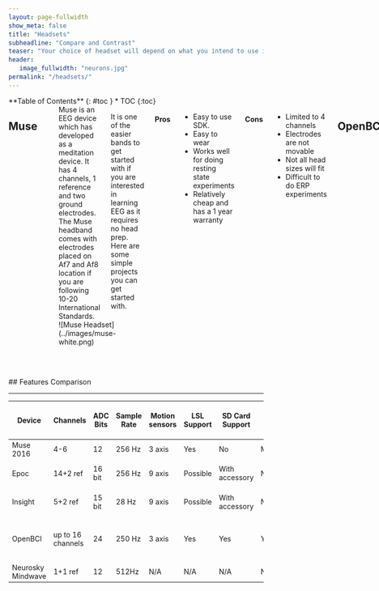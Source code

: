 ```yaml
---
layout: page-fullwidth
show_meta: false
title: "Headsets"
subheadline: "Compare and Contrast"
teaser: "Your choice of headset will depend on what you intend to use it for. The answer will depend on your budget, interest, project idea and the number of electrodes required. Before purchasing a headset, think about your programming experience and Project Idea."
header:
   image_fullwidth: "neurons.jpg"
permalink: "/headsets/"
---
```

<div class="row">
<div class="medium-4 medium-push-8 columns" markdown="1">
<div class="panel radius" markdown="1">
**Table of Contents**
{: #toc }
*  TOC
{:toc}
</div>
</div><!-- /.medium-4.columns -->


<div class="medium-8 medium-pull-4 columns" markdown="1">

## Muse
<hr>

<div class="row">
<div class="large-6 columns" markdown="1">
Muse is an EEG device which has developed as a meditation device. It has 4 channels, 1 reference and two ground electrodes. The Muse headband comes with electrodes placed on Af7 and Af8 location if you are following 10-20 International Standards.

It is one of the easier bands to get started with if you are interested in learning EEG as it requires no head prep. Here are some simple projects you can get started with.
</div>

<div class="large-6 columns" markdown="1">
![Muse Headset](../images/muse-white.png)
</div>
</div> <!-- end of row -->

#### Pros

* Easy to use SDK.
* Easy to wear
* Works well for doing resting state experiments
* Relatively cheap and has a 1 year warranty


#### Cons

* Limited to 4 channels
* Electrodes are not movable
* Not all head sizes will fit
* Difficult to do ERP experiments

## OpenBCI
<hr>

<div class="row">
<div class="large-6 columns" markdown="1">

The OpenBCI is an open source eeg and can go to a maximum of 16 channels. It was originally a 2013 Kickstarter project, but has expanded the original concept to include an opensouce 3D printed cap and will launch a 4 channel board in 2017.

</div>
<div class="large-6 columns" markdown="1">
![OpenBCI headset](../images/openBCI.png)
</div>
</div> <!-- end of row -->

#### Pros

* Can go up to 16 channels
* 256 Hz Sampling Rate
* Modifiable to your own needs
* Can use your own electrodes
* Can add other inputs into the board
* Open Source (Hardware schematics and Software)
* Well Priced

#### Cons
* Higher Learning Curve
* Must print or get your own headset
* Must get your own electrodes


## Emotiv Epoc
<hr>

<div class="row">
<div class="large-6 columns" markdown="1">
T The Emotiv Epoc is one of the first consumeer eeg devices which was released on the market. The popularity of the company surged in 2012 and 2013, which can be reflected by its sales and number of DIY projects.

The Epoc is more stylish and easier to wear. It is also a popular device to use for EEG research as the cost is much better versus other research grade mobile EEG providers. However multiple people have complained that the provided electrodes are not very good.
</div>

<div class="large-6 columns" markdown="1">
![Emotiv headset](../images/emotiv_epoc_600.png)
</div>
</div> <!-- end of row -->

#### Pros

* Easy to put on.
* Good option for mobile eeg research
* Multiple apps to go along with the headset if you are into controlling things with your mind.

#### Cons

* The free SDK does not give you the raw data
* More Pricey
* The SDK is a little bit more clunky versus the alternatives and requires some technical experience
* Some people have complained about the electrodes not being high quality or not getting good contact

## Emotiv Insight
<hr>

<div class="row">
<div class="large-6 columns" markdown="1">
The Emoti Insight was the Section version of product with Emotiv brought the market. They positioned this product to be cheaper and a better option for people who don't want to spend too much money.
</div>

<div class="large-6 columns" markdown="1">
![Emotiv Insight](../images/emotiv-insight.png)
</div>
</div> <!-- end of row -->


#### Pros

* Cost is lower
* Design is sleek
* Easy to wear and use
* Uses Dry Electrodes

#### Cons

* The free SDK does not give you the raw data
* The SDK is a little bit more clunky versus the alternatives and requires some technical experience

## Neurosky Mindwave
<hr>

<div class="row">
<div class="large-6 columns" markdown="1">
The Neurosky is one of the original consumer eeg's to go to the market. It's product is design primarily to be toy like in nature and only has 1 channel.
</div>

<div class="large-6 columns" markdown="1">
![Neurosky Mindwave](../images/NeuroskyMindwave.png)
</div>
</div> <!-- end of row -->


#### Pros

* Low cost
* Easy to wear and use
* Available SDK
* Uses Dry Electrodes

#### Cons

* Only 1 channel
* Can't move the electrode
* The SDK is a little bit more clunky versus the alternatives and requires some technical experience


</div> <!-- end of content column -->
</div> <!-- end of row -->

<div class="row" markdown="1">
## Features Comparison <!-- table has its own row so that it can occupy whole width of page -->
<hr>

| Device |	Channels | ADC Bits |	Sample Rate | Motion sensors |	LSL Support |	SD Card Support |	TTL |	Battery Length |	Cost (US) as of Jan 2017 |
|--------|-----------|----------|--------------|----------------|--------------|-----------------|-----|----------------|---------------------------|
| Muse 2016 |	4-6               |	12     |	256 Hz | 3 axis |	Yes      |	No             |	Maybe |	5 hours|	$200 |
| Epoc      |	14+2 ref          |	16 bit |	256 Hz | 9 axis |	Possible |	With accessory |	N/A   |	6 hours using BTLE |	$799 |
| Insight   |	5+2 ref           |	15 bit |	28 Hz  | 9 axis |	Possible |	With accessory |	N/A   |	4 hours using Blutooth |	$300 |
| OpenBCI   |	up to 16 channels |	24     |	250 Hz | 3 axis |	Yes      |	Yes            |	Yes   |	~26 hours |	$500 for 8 channels, $949 for 16 |
| Neurosky Mindwave |	1+1 ref   |	12     |	512Hz  | N/A    |	N/A      |	N/A            |	N/A   |	8 hours |	99.99 |

</div> <!-- end of table section -->
